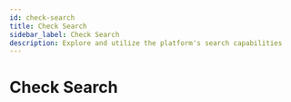 ```yaml
---
id: check-search
title: Check Search
sidebar_label: Check Search
description: Explore and utilize the platform's search capabilities
---
```


# Check Search

